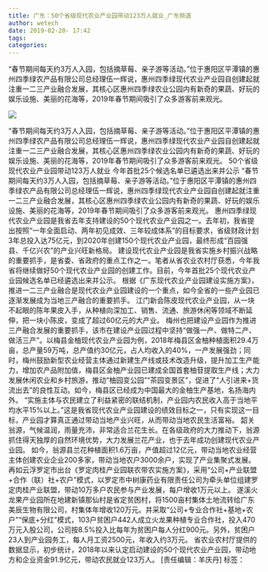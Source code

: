 ```yaml
---
title: 广东：50个省级现代农业产业园带动123万人就业_广东频道
author: wetech
date: 2019-02-20- 17:42
tags: 
categories: 
---
```

“春节期间每天约3万人入园，包括摘草莓、亲子游等活动。”位于惠阳区平潭镇的惠州四季绿农产品有限公司总经理伍一辉说，惠州四季绿现代农业产业园自创建起就注重一二三产业融合发展，其核心区惠州四季绿农业公园内有新奇的果蔬、好玩的娱乐设施、美丽的花海等，2019年春节期间吸引了众多游客前来观光。
<!-- more -->
                
<img align="center" border="0" src="http://p2.ifengimg.com/a/2016/0810/204c433878d5cf9size1_w16_h16.png" />
                
                
            
“春节期间每天约3万人入园，包括摘草莓、亲子游等活动。”位于惠阳区平潭镇的惠州四季绿农产品有限公司总经理伍一辉说，惠州四季绿现代农业产业园自创建起就注重一二三产业融合发展，其核心区惠州四季绿农业公园内有新奇的果蔬、好玩的娱乐设施、美丽的花海等，2019年春节期间吸引了众多游客前来观光。
50个省级现代农业产业园带动123万人就业
今年首批25个候选名单已遴选出来并公示
“春节期间每天约3万人入园，包括摘草莓、亲子游等活动。”位于惠阳区平潭镇的惠州四季绿农产品有限公司总经理伍一辉说，惠州四季绿现代农业产业园自创建起就注重一二三产业融合发展，其核心区惠州四季绿农业公园内有新奇的果蔬、好玩的娱乐设施、美丽的花海等，2019年春节期间吸引了众多游客前来观光。
惠州四季绿现代农业产业园是我省去年支持建设的50个现代农业产业园之一。去年初，我省提出按照“一年全面启动、两年初见成效、三年较成体系”的目标要求，省级财政计划3年总投入达75亿元，到2020年创建150个现代农业产业园，最终形成“百园强县、千亿兴农”的产业兴旺新格局。
建设现代农业产业园是我省实施乡村振兴战略的重要抓手，是省委、省政府的重点工作之一。笔者从省农业农村厅获悉，今年我省将继续做好50个现代农业产业园的创建工作。目前，今年首批25个现代农业产业园候选名单已经遴选出来并公示。
根据《广东现代农业产业园建设实施方案》，推进一二三产业融合是现代农业产业园建设的一个重点，如今全省的一些产业园已逐渐发展成为当地三产融合的重要抓手。
江门新会陈皮现代农业产业园，从一块不起眼的陈年果皮入手，从种植向深加工、销售、流通、旅游休闲等领域不断延伸，把一块小陈皮，变成了超过60亿元的大产业。
梅州也把建设产业园作为推进三产融合发展的重要抓手，该市在建设产业园过程中坚持“做强一产、做特二产、做活三产”。以梅县金柚现代农业产业园为例，2018年梅县区金柚种植面积29.4万亩，总产量59万吨，总产值约30亿元，占人均收入的40%，一产发展强劲；同时，梅州鼓励新型农业经营主体通过新建生产线或技术改造升级，提升加工生产能力，增加农产品附加值，梅县区金柚产业园已建成全国首套柚苷提取生产线；大力发展休闲农业和乡村旅游，推动“柚园变公园”“茶园变景区”，促进了“人引进来+货流出去”的良性互动。如今，梅县区已经成为中国最大的金柚生产基地，名扬海内外。
“实施主体与农民建立了利益紧密的联结机制，产业园内农民收入高于当地平均水平15%以上。”这是我省现代农业产业园建设的绩效目标之一，只有实现这一目标，产业园才算真正通过带动当地产业兴旺，从而带动当地农民生活富裕。
韶关翁源，气候温润，雨量充沛，非常适合兰花生长。在各级政府的大力推动下，翁源抓住得天独厚的自然环境优势，大力发展兰花产业，也于去年成功创建现代农业产业园。
如今，翁源县兰花种植面积1.6万亩，产值超过12亿元，带动当地农业经营主体创建农业企业200多家，带动当地农户3000余户，实现了产业集聚式发展。
再如云浮罗定市出台《罗定肉桂产业园联农带农实施方案》，采用“公司+产业联盟+合作（联）社+农户”模式，以罗定市中树康药业有限责任公司为牵头单位组建罗定肉桂产业联盟，带动10万多户农民参与产业发展，每户增收1万元以上。
遂溪火龙果产业园所在地建新镇那仙村是省定贫困村，将1500亩村集体土地流转给广东美辰生物有限公司，村集体年增收120万元。并采取“公司+专业合作社+基地+农户”“保底+分红”模式，103户贫困户442人成立火龙果种植专业合作社，投入470万元入股公司，公司按8.5%投入比每年为贫困户每人分红900元。另外，贫困户23人到产业园务工，每人月工资2500元，年收入约3万元。
省农业农村厅提供的数据显示，初步统计，2018年以来认定启动建设的50个现代农业产业园，带动地方和企业资金91.9亿元，带动农民就业123万人。
[责任编辑：羊庆丹]
标签：
 
             
